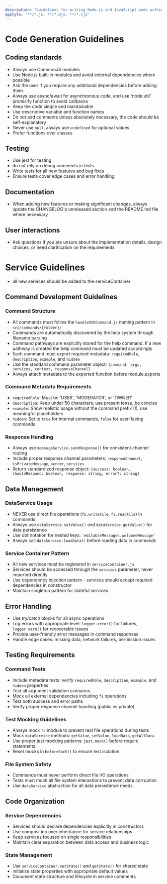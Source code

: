 ```yaml
---
description: "Guidelines for writing Node.js and JavaScript code within the Mr. Roboto V3 project"
applyTo: '**/*.js, **/*.mjs, **/*.cjs'
---
```


# Code Generation Guidelines

## Coding standards
- Always use CommonJS modules
- Use Node.js built-in modules and avoid external dependencies where possible
- Ask the user if you require any additional dependencies before adding them
- Always use async/await for asynchronous code, and use 'node:util' promisify function to avoid callbacks
- Keep the code simple and maintainable
- Use descriptive variable and function names
- Do not add comments unless absolutely necessary, the code should be self-explanatory
- Never use `null`, always use `undefined` for optional values
- Prefer functions over classes

## Testing
- Use jest for testing
- do not rely on debug comments in tests
- Write tests for all new features and bug fixes
- Ensure tests cover edge cases and error handling

## Documentation
- When adding new features or making significant changes, always update the CHANGELOG's unreleased section and the README.md file where necessary

## User interactions
- Ask questions if you are unsure about the implementation details, design choices, or need clarification on the requirements

# Service Guidelines
- all new services should be added to the serviceContainer

## Command Development Guidelines

### Command Structure
- All commands must follow the `handleXXXCommand.js` naming pattern in `src/commands/{folder}/`
- Commands are automatically discovered by the help system through filename parsing
- Command pathways are explicitly stored for the help command. If a new pathway is created the help command must be updated accordingly
- Each command must export required metadata: `requiredRole`, `description`, `example`, and `hidden`
- Use the standard command parameter object: `{command, args, services, context, responseChannel}`
- Always attach metadata to the exported function before module.exports

### Command Metadata Requirements
- `requiredRole`: Must be 'USER', 'MODERATOR', or 'OWNER'
- `description`: Keep under 50 characters, use present tense, be concise
- `example`: Show realistic usage without the command prefix (!), use meaningful placeholders
- `hidden`: Set to `true` for internal commands, `false` for user-facing commands

### Response Handling
- Always use `messageService.sendResponse()` for consistent channel routing
- Include proper response channel parameters: `responseChannel`, `isPrivateMessage`, `sender`, `services`
- Return standardized response object: `{success: boolean, shouldRespond: boolean, response: string, error?: string}`

## Data Management

### DataService Usage
- NEVER use direct file operations (`fs.writeFile`, `fs.readFile`) in commands
- Always use `dataService.setValue()` and `dataService.getValue()` for data persistence
- Use dot notation for nested keys: `'editableMessages.welcomeMessage'`
- Always call `dataService.loadData()` before reading data in commands

### Service Container Pattern
- All new services must be registered in `serviceContainer.js`
- Services should be accessed through the `services` parameter, never imported directly
- Use dependency injection pattern - services should accept required dependencies in constructor
- Maintain singleton pattern for stateful services

## Error Handling
- Use try/catch blocks for all async operations
- Log errors with appropriate level: `logger.error()` for failures, `logger.warn()` for recoverable issues
- Provide user-friendly error messages in command responses
- Handle edge cases: missing data, network failures, permission issues

## Testing Requirements

### Command Tests
- Include metadata tests: verify `requiredRole`, `description`, `example`, and `hidden` properties
- Test all argument validation scenarios
- Mock all external dependencies including `fs` operations
- Test both success and error paths
- Verify proper response channel handling (public vs private)

### Test Mocking Guidelines
- Always mock `fs` module to prevent real file operations during tests
- Mock `dataService` methods: `getValue`, `setValue`, `loadData`, `getAllData`
- Use proper jest mocking patterns: `jest.mock()` before require statements
- Reset mocks in `beforeEach()` to ensure test isolation

### File System Safety
- Commands must never perform direct file I/O operations
- Tests must mock all file system interactions to prevent data corruption
- Use `dataService` abstraction for all data persistence needs

## Code Organization

### Service Dependencies
- Services should declare dependencies explicitly in constructors
- Use composition over inheritance for service relationships
- Keep services focused on single responsibilities
- Maintain clear separation between data access and business logic

### State Management
- Use `serviceContainer.setState()` and `getState()` for shared state
- Initialize state properties with appropriate default values
- Document state structure and lifecycle in service comments
